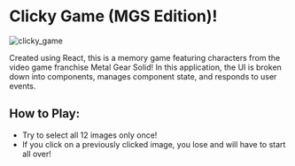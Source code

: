 # Clicky Game (MGS Edition)!

![clicky_game](https://user-images.githubusercontent.com/43440930/53843309-cd8fc700-3f56-11e9-8e59-dd6566a4820c.png)

Created using React, this is a memory game featuring characters from the video game franchise Metal Gear Solid! In this application, the UI is broken down into components, manages component state, and responds to user events.

## How to Play:
- Try to select all 12 images only once!
- If you click on a previously clicked image, you lose and will have to start all over!
